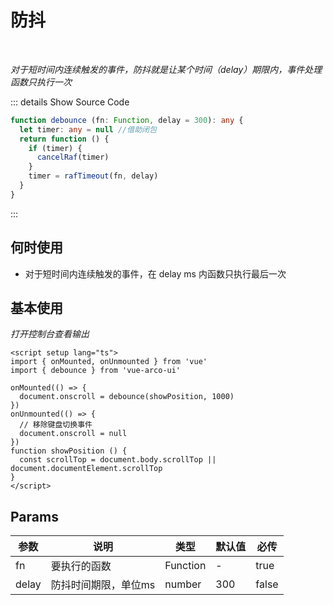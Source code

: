 # 防抖<BackTop />

<br/>

*对于短时间内连续触发的事件，防抖就是让某个时间（delay）期限内，事件处理函数只执行一次*

::: details  Show Source Code

```ts
function debounce (fn: Function, delay = 300): any {
  let timer: any = null //借助闭包
  return function () {
    if (timer) {
      cancelRaf(timer)
    }
    timer = rafTimeout(fn, delay)
  }
}
```

:::

## 何时使用

- 对于短时间内连续触发的事件，在 delay ms 内函数只执行最后一次

<script setup lang="ts">
import { onMounted, onUnmounted } from 'vue'
import { debounce } from 'vue-arco-ui'

onMounted(() => {
  document.onscroll = debounce(showPosition, 1000)
})
onUnmounted(() => {
  // 移除键盘切换事件
  document.onscroll = null
})
function showPosition () {
  const scrollTop = document.body.scrollTop || document.documentElement.scrollTop
  console.log('滚动条位置：' + scrollTop)
}
</script>

## 基本使用

*打开控制台查看输出*

```vue
<script setup lang="ts">
import { onMounted, onUnmounted } from 'vue'
import { debounce } from 'vue-arco-ui'

onMounted(() => {
  document.onscroll = debounce(showPosition, 1000)
})
onUnmounted(() => {
  // 移除键盘切换事件
  document.onscroll = null
})
function showPosition () {
  const scrollTop = document.body.scrollTop || document.documentElement.scrollTop
}
</script>
```

## Params

参数 | 说明 | 类型 | 默认值 | 必传
-- | -- | -- | -- | --
fn | 要执行的函数 | Function | - | true
delay | 防抖时间期限，单位ms | number | 300 | false
